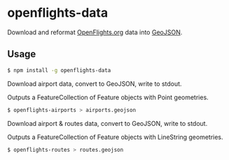 # openflights-data

Download and reformat [OpenFlights.org](http://openflights.org/) data
into [GeoJSON](http://geojson.org/).

## Usage

```sh
$ npm install -g openflights-data
```

Download airport data, convert to GeoJSON, write to stdout.

Outputs a FeatureCollection of Feature objects with Point geometries.

```sh
$ openflights-airports > airports.geojson
```

Download airport & routes data, convert to GeoJSON, write to stdout.

Outputs a FeatureCollection of Feature objects with LineString geometries.

```sh
$ openflights-routes > routes.geojson
```
